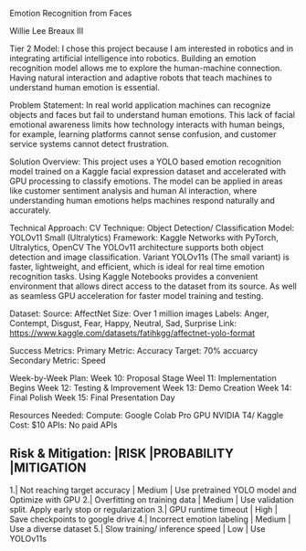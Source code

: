 Emotion Recognition from Faces

Willie Lee Breaux III 

Tier 2 Model: 
I chose this project because I am interested in robotics and in integrating artificial intelligence into robotics. Building an emotion recognition model allows me to explore the human-machine connection. Having natural interaction and adaptive robots that teach machines to understand human emotion is essential.

Problem Statement:
In real world application machines can recognize objects and faces but fail to understand human emotions. This lack of facial emotional awareness limits how technology interacts with human beings, for example, learning platforms cannot sense confusion, and customer service systems cannot detect frustration.

Solution Overview:
This project uses a YOLO based emotion recognition model trained on a Kaggle facial expression dataset and accelerated with GPU processing to classify emotions. The model can be applied in areas like customer sentiment analysis and human AI interaction, where understanding human emotions helps machines respond naturally and accurately.

Technical Approach:
CV Technique: Object Detection/ Classification
Model: YOLOv11 Small (Ultralytics)
Framework: Kaggle Networks with PyTorch, Ultralytics, OpenCV
The YOLOv11 architecture supports both object detection and image classification. Variant YOLOv11s (The small variant) is faster, lightweight, and efficient, which is ideal for real time emotion recognition tasks. Using Kaggle Notebooks provides a convenient environment that allows direct access to the dataset from its source. As well as seamless GPU acceleration for faster model training and testing.

Dataset:
Source: AffectNet
Size: Over 1 million images
Labels: Anger, Contempt, Disgust, Fear, Happy, Neutral, Sad, Surprise
Link: https://www.kaggle.com/datasets/fatihkgg/affectnet-yolo-format

Success Metrics:
Primary Metric: Accuracy
Target: 70% accuarcy
Secondary Metric: Speed

Week-by-Week Plan:
Week 10: Proposal Stage
Weel 11: Implementation Begins
Week 12: Testing & Improvement
Week 13: Demo Creation
Week 14: Final Polish
Week 15: Final Presentation Day

Resources Needed:
Compute: Google Colab Pro GPU NVIDIA T4/ Kaggle
Cost: $10
APIs: No paid APIs

Risk & Mitigation:
  |**RISK**                                          |**PROBABILITY**                   |**MITIGATION**
--------------------------------------------------------------------------------------------------------------------------------------------------------------------
1.| Not reaching target accuracy                     | Medium                           | Use pretrained YOLO model and Optimize with GPU 
2.| Overfitting on training data                     | Medium                           | Use validation split. Apply early stop or regularization
3.| GPU runtime timeout                              | High                             | Save checkpoints to google drive
4.| Incorrect emotion labeling                       | Medium                           | Use a diverse dataset
5.| Slow training/ inference speed                   | Low                              | Use YOLOv11s



